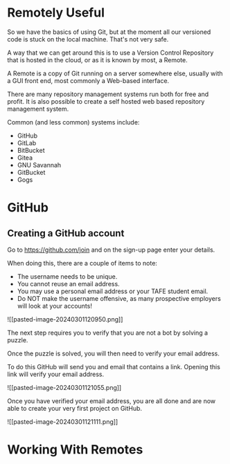 # Remotely Useful

So we have the basics of using Git, but at the moment all our versioned code is stuck on the local machine. That's not very safe.

A way that we can get around this is to use a Version Control Repository that is hosted in the cloud, or as it is known by most, a Remote.

A Remote is a copy of Git running on a server somewhere else, usually with a GUI front end, most commonly a Web-based interface.

There are many repository management systems run both for free and profit. It is also possible to create a self hosted web based repository management system.

Common (and less common) systems include:
- GitHub
- GitLab
- BitBucket
- Gitea
- GNU Savannah
- GitBucket
- Gogs

# GitHub

## Creating a GitHub account

Go to https://github.com/join and on the sign-up page enter your details.

When doing this, there are a couple of items to note:
- The username needs to be unique.
- You cannot reuse an email address.
- You may use a personal email address or your TAFE student email.
- Do NOT make the username offensive, as many prospective employers will look at your accounts!

![[pasted-image-20240301120950.png]]

The next step requires you to verify that you are not a bot by solving a puzzle.

Once the puzzle is solved, you will then need to verify your email address.

To do this GitHub will send you and email that contains a link. Opening this link will verify your email address.

![[pasted-image-20240301121055.png]]

Once you have verified your email address, you are all done and are now able to create your very first project on GitHub.

![[pasted-image-20240301121111.png]]


# Working With Remotes





